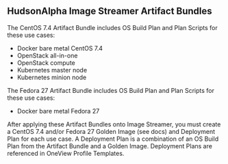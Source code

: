 ## HudsonAlpha Image Streamer Artifact Bundles  
  
The CentOS 7.4 Artifact Bundle includes OS Build Plan and Plan Scripts for these use cases:
* Docker bare metal CentOS 7.4  
* OpenStack all-in-one  
* OpenStack compute  
* Kubernetes master node  
* Kubernetes minion node  

The Fedora 27 Artifact Bundle includes OS Build Plan and Plan Scripts for these use cases:
* Docker bare metal Fedora 27

After applying these Artifact Bundles onto Image Streamer, you must create a CentOS 7.4 and/or Fedora 27 Golden Image (see docs) and Deployment Plan for each use case.  A Deployment Plan is a combination of an OS Build Plan from the Artifact Bundle and a Golden Image. Deployment Plans are referenced in OneView Profile Templates.  
